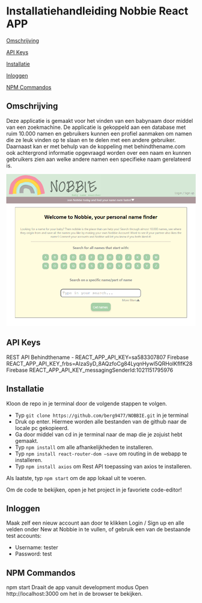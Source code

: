 # Installatiehandleiding Nobbie React APP

[Omschrijving](#omschrijving)

[API Keys](#api-keys)

[Installatie](#installatie)

[Inloggen](#inloggen)

[NPM Commandos](#npm-commandos)

## Omschrijving

Deze applicatie is gemaakt voor het vinden van een babynaam door middel van een zoekmachine. De applicatie is gekoppeld aan een database met ruim 10.000 namen en gebruikers kunnen een profiel aanmaken om namen die ze leuk vinden op te slaan en te delen met een andere gebruiker. Daarnaast kan er met behulp van de koppeling met behindthename.com ook achtergrond informatie opgevraagd worden over een naam en kunnen gebruikers zien aan welke andere namen een specifieke naam gerelateerd is.

![page](NobbiePage.PNG)

## API Keys

REST API Behindthename - REACT_APP_API_KEY=sa583307807
Firebase REACT_APP_API_KEY_frbs=AIzaSyD_8AQzfoCg84LyqnHywl5QRHolKflfK28
Firebase REACT_APP_API_KEY_messagingSenderId:1021151795976

## Installatie

Kloon de repo in je terminal door de volgende stappen te volgen.

- Typ `git clone https://github.com/berg9477/NOBBIE.git` in je terminal
- Druk op enter.
Hiermee worden alle bestanden van de github naar de locale pc gekopieerd.
- Ga door middel van cd in je terminal naar de map die je zojuist hebt gemaakt.
- Typ `npm install` om alle afhankelijkheden te installeren.
- Typ `npm install react-router-dom –save` om routing in de webapp te installeren.
- Typ `npm install axios` om Rest API toepassing van axios te installeren.

Als laatste, typ `npm start` om de app lokaal uit te voeren.

Om de code te bekijken, open je het project in je favoriete code-editor!

## Inloggen

Maak zelf een nieuw account aan door te klikken Login / Sign up en alle velden onder New at Nobbie in te vullen, of gebruik een van de bestaande test accounts:
- Username: tester
- Password: test

## NPM Commandos

npm start
Draait de app vanuit development modus
Open http://localhost:3000 om het in de browser te bekijken.
